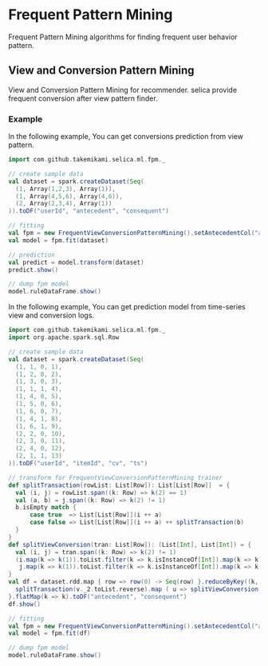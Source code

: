 # Frequent Pattern Mining

Frequent Pattern Mining algorithms for finding frequent user behavior pattern. 

## View and Conversion Pattern Mining

View and Conversion Pattern Mining for recommender. selica provide frequent conversion after view pattern finder.

### Example

In the following example, You can get conversions prediction from view pattern.

```scala
import com.github.takemikami.selica.ml.fpm._

// create sample data
val dataset = spark.createDataset(Seq(
  (1, Array(1,2,3), Array(1)),
  (1, Array(4,5,6), Array(4,6)),
  (2, Array(2,3,4), Array(1))
)).toDF("userId", "antecedent", "consequent")

// fitting
val fpm = new FrequentViewConversionPatternMining().setAntecedentCol("antecedent").setConsequentCol("consequent")
val model = fpm.fit(dataset)

// prediction
val predict = model.transform(dataset)
predict.show()

// dump fpm model
model.ruleDataFrame.show()
```

In the following example, You can get prediction model from time-series view and conversion logs.

```scala
import com.github.takemikami.selica.ml.fpm._
import org.apache.spark.sql.Row

// create sample data
val dataset = spark.createDataset(Seq(
  (1, 1, 0, 1),
  (1, 2, 0, 2),
  (1, 3, 0, 3),
  (1, 1, 1, 4),
  (1, 4, 0, 5),
  (1, 5, 0, 6),
  (1, 6, 0, 7),
  (1, 4, 1, 8),
  (1, 6, 1, 9),
  (2, 2, 0, 10),
  (2, 3, 0, 11),
  (2, 4, 0, 12),
  (2, 1, 1, 13)
)).toDF("userId", "itemId", "cv", "ts")

// transform for FrequentViewConversionPatternMining trainer
def splitTransaction(rowList: List[Row]): List[List[Row]]  = {
  val (i, j) = rowList.span((k: Row) => k(2) == 1)
  val (a, b) = j.span((k: Row) => k(2) != 1)
  b.isEmpty match {
      case true  => List[List[Row]](i ++ a)
      case false => List[List[Row]](i ++ a) ++ splitTransaction(b)
  }
}
def splitViewConversion(tran: List[Row]): (List[Int], List[Int]) = {
  val (i, j) = tran.span((k: Row) => k(2) != 1)
  (i.map(k => k(1)).toList.filter(k => k.isInstanceOf[Int]).map(k => k.asInstanceOf[Int]),
   j.map(k => k(1)).toList.filter(k => k.isInstanceOf[Int]).map(k => k.asInstanceOf[Int]))
}
val df = dataset.rdd.map { row => row(0) -> Seq(row) }.reduceByKey((k, v) => k ++ v).map{ v =>
  splitTransaction(v._2.toList.reverse).map ( u => splitViewConversion(u.reverse) )
}.flatMap(k => k).toDF("antecedent", "consequent")
df.show()

// fitting
val fpm = new FrequentViewConversionPatternMining().setAntecedentCol("antecedent").setConsequentCol("consequent")
val model = fpm.fit(df)

// dump fpm model
model.ruleDataFrame.show()
```
